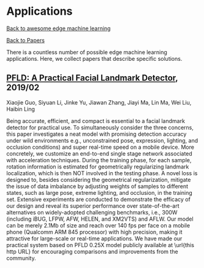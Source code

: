 # Applications
[Back to awesome edge machine learning](https://github.com/bisonai/awesome-edge-machine-learning)

[Back to Papers](https://github.com/bisonai/awesome-edge-machine-learning/tree/master/Papers)

There is a countless number of possible edge machine learning applications. Here, we collect papers that describe specific solutions.


## [PFLD: A Practical Facial Landmark Detector](https://arxiv.org/abs/1902.10859), 2019/02
Xiaojie Guo, Siyuan Li, Jinke Yu, Jiawan Zhang, Jiayi Ma, Lin Ma, Wei Liu, Haibin Ling

Being accurate, efficient, and compact is essential to a facial landmark detector for practical use. To simultaneously consider the three concerns, this paper investigates a neat model with promising detection accuracy under wild environments e.g., unconstrained pose, expression, lighting, and occlusion conditions) and super real-time speed on a mobile device. More concretely, we customize an end-to-end single stage network associated with acceleration techniques. During the training phase, for each sample, rotation information is estimated for geometrically regularizing landmark localization, which is then NOT involved in the testing phase. A novel loss is designed to, besides considering the geometrical regularization, mitigate the issue of data imbalance by adjusting weights of samples to different states, such as large pose, extreme lighting, and occlusion, in the training set. Extensive experiments are conducted to demonstrate the efficacy of our design and reveal its superior performance over state-of-the-art alternatives on widely-adopted challenging benchmarks, i.e., 300W (including iBUG, LFPW, AFW, HELEN, and XM2VTS) and AFLW. Our model can be merely 2.1Mb of size and reach over 140 fps per face on a mobile phone (Qualcomm ARM 845 processor) with high precision, making it attractive for large-scale or real-time applications. We have made our practical system based on PFLD 0.25X model publicly available at \url{this http URL} for encouraging comparisons and improvements from the community.


